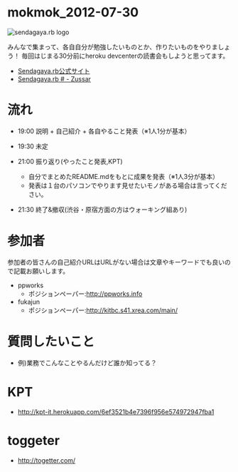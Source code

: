 mokmok_2012-07-30
=================

![sendagaya.rb logo](http://ppworks.info/images/sendagayarb100x100.png)

みんなで集まって、各自自分が勉強したいものとか、作りたいものをやりましょう！
毎回はじまる30分前にheroku devcenterの読書会もしようと思ってます。

* [Sendagaya.rb公式サイト](http://sendagayarb.github.com)
* [Sendagaya.rb # - Zussar](http://www.zusaar.com/event/)

# 流れ
* 19:00 説明 + 自己紹介 + 各自やること発表（※1人1分が基本）
* 19:30 未定


* 21:00 振り返り(やったこと発表,KPT)
  * 自分でまとめたREADME.mdをもとに成果を発表（※1人3分が基本）
  * 発表は１台のパソコンでやります見せたいモノがある場合は言ってください。
* 21:30 終了&撤収(渋谷・原宿方面の方はウォーキング組あり)

# 参加者
参加者の皆さんの自己紹介URLはURLがない場合は文章やキーワードでも良いので記載お願いします。

* ppworks
  * ポジションペーパー:http://ppworks.info
* fukajun
  * ポジションペーパー:http://kitbc.s41.xrea.com/main/


# 質問したいこと
- 例)業務でこんなことやるんだけど誰か知ってる？

# KPT
* http://kpt-it.herokuapp.com/6ef3521b4e7396f956e574972947fba1

# toggeter
* http://togetter.com/
